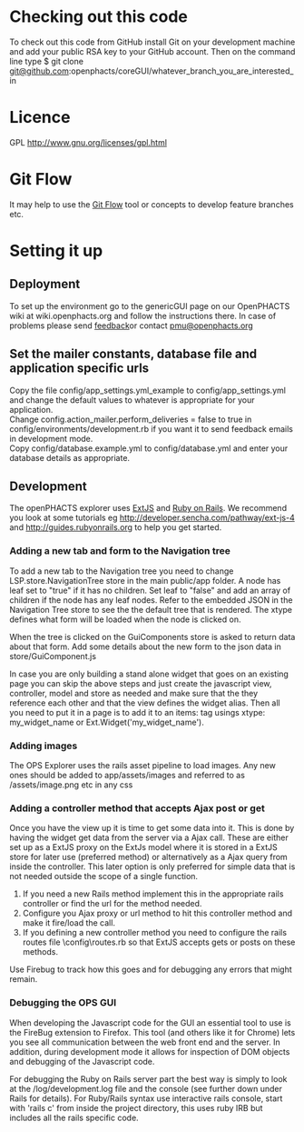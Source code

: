 Checking out this code
======================

To check out this code from GitHub install Git on your development machine and add
your public RSA key to your GitHub account.
Then on the command line type
$ git clone git@github.com:openphacts/coreGUI/whatever_branch_you_are_interested_in

Licence
=======

GPL http://www.gnu.org/licenses/gpl.html

Git Flow
========

It may help to use the [Git Flow](https://github.com/nvie/gitflow "Git flow branching model for git") tool or concepts to develop feature branches etc.

Setting it up
=============

Deployment
----------

To set up the environment go to the genericGUI page on our OpenPHACTS wiki at
wiki.openphacts.org and follow the instructions there.
In case of problems please send [feedback](http://www.openphacts.org/explorer/160 "openPHACTS feedback")or contact pmu@openphacts.org

Set the mailer constants, database file and application specific urls
---------------------------------------------------------------------

Copy the file config/app\_settings.yml\_example to config/app\_settings.yml and change
the default values to whatever is appropriate for your application.  
Change config.action\_mailer.perform_deliveries = false to true in config/environments/development.rb
if you want it to send feedback emails in development mode.  
Copy config/database.example.yml to config/database.yml and enter your database details as appropriate.

Development
-----------

The openPHACTS explorer uses [ExtJS](http://www.sencha.com/products/extjs "ExtJS framework from Sencha") and [Ruby on Rails](http://www.rubyonrails.org "Ruby on Rails web framework"). 
We recommend you look at some tutorials eg http://developer.sencha.com/pathway/ext-js-4 and http://guides.rubyonrails.org
to help you get started.

### Adding a new tab and form to the Navigation tree

To add a new tab to the Navigation tree you need to change LSP.store.NavigationTree store in the 
main public/app folder. A node has leaf set to "true" if it has no children. Set 
leaf to "false" and add an array of children if the node has any leaf nodes. Refer to the embedded
JSON in the Navigation Tree store to see the the default tree that is rendered. 
The xtype defines what form will be loaded when the node is clicked on.

When the tree is clicked on the GuiComponents store is asked to return data about that form. Add some
details about the new form to the json data in store/GuiComponent.js 
      
In case you are only building a stand alone widget that goes on an existing page
you can skip the above steps and just create the javascript view, controller,
model and store as needed and make sure that the they reference each other and that
the view defines the widget alias. Then all you need to put it in a page is to add
it to an items: tag usings xtype: my_widget_name or Ext.Widget('my_widget_name').

### Adding images
The OPS Explorer uses the rails asset pipeline to load images. Any new ones should be added
to app/assets/images and referred to as /assets/image.png etc in any css
      
### Adding a controller method that accepts Ajax post or get

Once you have the view up it is time to get some data into it. This is done by
having the widget get data from the server via a Ajax call. These are either set
up as a ExtJS proxy on the ExtJs model where it is stored in a ExtJS store for
later use (preferred method) or alternatively as a Ajax query from inside the 
controller. This later option is only preferred for simple data that is not 
needed outside the scope of a single function.

  1.  If you need a new Rails method implement this in the appropriate rails 
      controller or find the url for the method needed.
  2.  Configure you Ajax proxy or url method to hit this controller method and 
      make it fire/load the call.
  3.  If you defining a new controller method you need to configure the rails 
      routes file \config\routes.rb so that ExtJS accepts gets or posts on these
      methods. 
      
Use Firebug to track how this goes and for debugging any errors that might remain.             

### Debugging the OPS GUI

When developing the Javascript code for the GUI an essential tool to use is the 
FireBug extension to Firefox. This tool (and others like it for Chrome) lets you
see all communication between the web front end and the server. In addition,
during development mode it allows for inspection of DOM objects and debugging of
the Javascript code. 

For debugging the Ruby on Rails server part the best way is simply to look at the
/log/development.log file and the console (see further down under Rails for details).
For Ruby/Rails syntax use interactive rails console, start with 'rails c' from inside the project
directory, this uses ruby IRB but includes all the rails specific code. 
